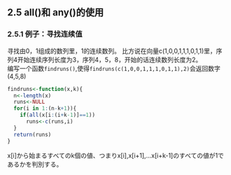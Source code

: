 ## 2.5 all()和 any()的使用
### 2.5.1 例子：寻找连续值
寻找由0，1组成的数列里，1的连续数列。
比方说在向量c(1,0,0,1,1,1,0,1,1)里，序列4开始连续序列长度为3，序列4，5，8，开始的话连续数列长度为2。  
编写一个函数``findruns()``,使得``findruns(c(1,0,0,1,1,1,0,1,1),2)``会返回数字(4,5,8)
```r
findruns<-function(x,k){
  n<-length(x)
  runs<-NULL
  for(i in 1:(n-k+1)){
    if(all(x[i:(i+k-1)]==1))
      runs<-c(runs,i)
  }
  return(runs)
}
```
x[i]から始まるすべてのk個の値、つまりx[i],x[i+1],...x[i+k-1]のすべての値が1であるかを判別する。
